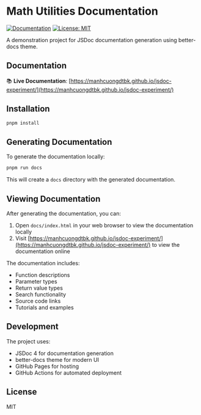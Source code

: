 # Math Utilities Documentation

[![Documentation](https://img.shields.io/badge/docs-latest-blue)](https://manhcuongdtbk.github.io/jsdoc-experiment/)
[![License: MIT](https://img.shields.io/badge/License-MIT-yellow.svg)](https://opensource.org/licenses/MIT)

A demonstration project for JSDoc documentation generation using better-docs theme.

## Documentation

📚 **Live Documentation**: [https://manhcuongdtbk.github.io/jsdoc-experiment/](https://manhcuongdtbk.github.io/jsdoc-experiment/)

## Installation

```bash
pnpm install
```

## Generating Documentation

To generate the documentation locally:

```bash
pnpm run docs
```

This will create a `docs` directory with the generated documentation.

## Viewing Documentation

After generating the documentation, you can:

1. Open `docs/index.html` in your web browser to view the documentation locally
2. Visit [https://manhcuongdtbk.github.io/jsdoc-experiment/](https://manhcuongdtbk.github.io/jsdoc-experiment/) to view the documentation online

The documentation includes:
- Function descriptions
- Parameter types
- Return value types
- Search functionality
- Source code links
- Tutorials and examples

## Development

The project uses:
- JSDoc 4 for documentation generation
- better-docs theme for modern UI
- GitHub Pages for hosting
- GitHub Actions for automated deployment

## License

MIT
